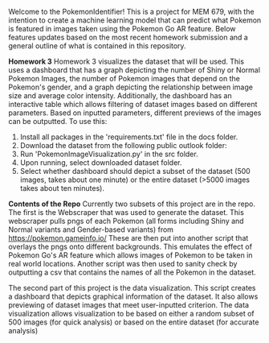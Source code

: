 Welcome to the PokemonIdentifier! This is a project for MEM 679, with the intention to create a machine learning model that can predict what Pokemon is featured in images taken using the Pokemon Go AR feature.
Below features updates based on the most recent homework submission and a general outline of what is contained in this repository.

**Homework 3**
Homework 3 visualizes the dataset that will be used. This uses a dashboard that has a graph depicting the number of Shiny or Normal Pokemon Images, the number of Pokemon images that depend on the Pokemon's gender, and a graph depicting the relationship between image size and average color intensity.
Additionally, the dashboard has an interactive table which allows filtering of dataset images based on different parameters. Based on inputted parameters, different previews of the images can be outputted.
To use this:
1. Install all packages in the 'requirements.txt' file in the docs folder.
2. Download the dataset from the following public outlook folder:
3. Run 'PokemonImageVisualization.py' in the src folder.
4. Upon running, select downloaded dataset folder.
5. Select whether dashboard should depict a subset of the dataset (500 images, takes about one minute) or the entire dataset (>5000 images takes about ten minutes).


 **Contents of the Repo**
 Currently two subsets of this project are in the repo. 
 The first is the Webscraper that was used to generate the dataset. This webscraper pulls pngs of each Pokemon (all forms including Shiny and Normal variants and Gender-based variants) from https://pokemon.gameinfo.io/
 These are then put into another script that overlays the pngs onto different backgrounds. This emulates the effect of Pokemon Go's AR feature which allows images of Pokemon to be taken in real world locations. Another script was then used to sanity check by outputting a csv that contains the names of all the Pokemon in the dataset.

 The second part of this project is the data visualization. This script creates a dashboard that depicts graphical information of the dataset. It also allows previewing of dataset images that meet user-inputted criterion.
 The data visualization allows visualization to be based on either a random subset of 500 images (for quick analysis) or based on the entire dataset (for accurate analysis)
